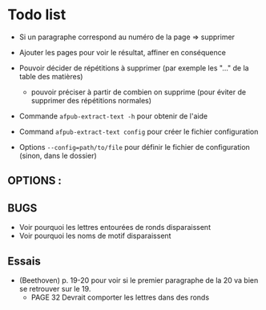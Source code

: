 # Todo list

* Si un paragraphe correspond au numéro de la page => supprimer
* Ajouter les pages pour voir le résultat, affiner en conséquence
* Pouvoir décider de répétitions à supprimer (par exemple les "..." de la table des matières)
  - pouvoir préciser à partir de combien on supprime (pour éviter de supprimer des répétitions normales)

* Commande `afpub-extract-text -h` pour obtenir de l'aide
* Command  `afpub-extract-text config` pour créer le fichier configuration
* Options `--config=path/to/file` pour définir le fichier de configuration (sinon, dans le dossier)

## OPTIONS :


## BUGS

* Voir pourquoi les lettres entourées de ronds disparaissent
* Voir pourquoi les noms de motif disparaissent

## Essais

- (Beethoven) p. 19-20 pour voir si le premier paragraphe de la 20 va bien se retrouver sur le 19.
  - PAGE 32 Devrait comporter les lettres dans des ronds
